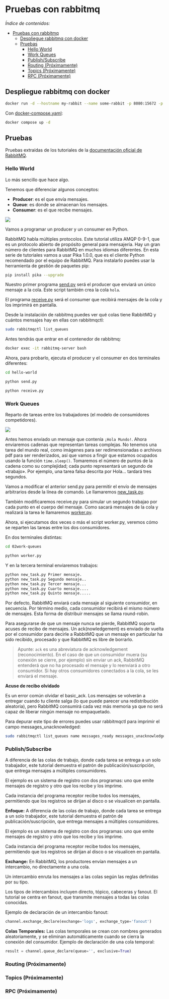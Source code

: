 # Pruebas con rabbitmq

*Índice de contenidos:*
- [Pruebas con rabbitmq](#pruebas-con-rabbitmq)
  - [Despliegue rabbitmq con docker](#despliegue-rabbitmq-con-docker)
  - [Pruebas](#pruebas)
    - [Hello World](#hello-world)
    - [Work Queues](#work-queues)
    - [Publish/Subscribe](#publishsubscribe)
    - [Routing (Próximamente)](#routing-próximamente)
    - [Topics (Próximamente)](#topics-próximamente)
    - [RPC (Próximamente)](#rpc-próximamente)


## Despliegue rabbitmq con docker

```bash
docker run -d --hostname my-rabbit --name some-rabbit -p 8080:15672 -p 5672:5672 rabbitmq:3-management
```

Con [docker-compose.yaml](./docker-compose.yaml):

```bash
docker compose up -d
```

## Pruebas

Pruebas extraídas de los tutoriales de la [documentación oficial de RabbitMQ](https://www.rabbitmq.com/tutorials#queue-tutorials).

### Hello World

Lo más sencillo que hace algo.

Tenemos que diferenciar algunos conceptos:
- **Producer**: es el que envía mensajes.
- **Queue**: es donde se almacenan los mensajes.
- **Consumer**: es el que recibe mensajes.

![](https://pica.zhimg.com/v2-35910cd84c7a62ad06cd4621b3d0523b_720w.jpg)

Vamos a programar un producer y un consumer en Python.

RabbitMQ habla múltiples protocolos. Este tutorial utiliza AMQP 0-9-1, que es un protocolo abierto de propósito general para mensajería. Hay un gran número de clientes para RabbitMQ en muchos idiomas diferentes. En esta serie de tutoriales vamos a usar Pika 1.0.0, que es el cliente Python recomendado por el equipo de RabbitMQ. Para instalarlo puedes usar la herramienta de gestión de paquetes pip:

```bash
pip install pika --upgrade
```

Nuestro primer programa [send.py](./hello-world/send.py) será el producer que enviará un único mensaje a la cola. Este script también crea la cola `hola`.

El programa [receive.py](./hello-world/receive.py) será el consumer que recibirá mensajes de la cola y los imprimirá en pantalla.

Desde la instalación de rabbitmq puedes ver qué colas tiene RabbitMQ y cuántos mensajes hay en ellas con rabbitmqctl:

```bash
sudo rabbitmqctl list_queues
```

Antes tendrás que entrar en el contenedor de rabbitmq:

```bash
docker exec -it rabbitmq-server bash
```

Ahora, para probarlo, ejecuta el producer y el consumer en dos terminales diferentes:

```bash
cd hello-world

python send.py

python receive.py
```

### Work Queues

Reparto de tareas entre los trabajadores (el modelo de consumidores competidores).

![](https://mail.bogotobogo.com/python/images/RabbitMQ_Celery/WorkQueues/WorkQueues.png)


Antes hemos enviado un mensaje que contenía `¡Hola Mundo!`. Ahora enviaremos cadenas que representan tareas complejas. No tenemos una tarea del mundo real, como imágenes para ser redimensionadas o archivos pdf para ser renderizados, así que vamos a fingir que estamos ocupados usando la función `time.sleep()`. Tomaremos el número de puntos de la cadena como su complejidad; cada punto representará un segundo de «trabajo». Por ejemplo, una tarea falsa descrita por Hola... tardará tres segundos.

Vamos a modificar el anterior send.py para permitir el envío de mensajes arbitrarios desde la línea de comando. Le llamaremos [new_task.py](./02work-queues/new_task.py).

También modificaremos receive.py para simular un segundo trabajao por cada punto en el cuerpo del mensaje. Como sacará mensajes de la cola y realizará la tarea le llamaremos [worker.py](./02work-queues/worker.py).


Ahora, si ejecutamos dos veces o más el script worker.py, veremos cómo se reparten las tareas entre los dos consumidores.

En dos terminales distintas:
```bash
cd 02work-queues

python worker.py
```

Y en la tercera terminal enviaremos trabajos:
```bash
python new_task.py Primer mensaje.
python new_task.py Segundo mensaje..
python new_task.py Tercer mensaje...
python new_task.py Cuarto mensaje....
python new_task.py Quinto mensaje.....
```

Por defecto, RabbitMQ enviará cada mensaje al siguiente consumidor, en secuencia. Por término medio, cada consumidor recibirá el mismo número de mensajes. Esta forma de distribuir mensajes se llama round-robin. 

Para asegurarse de que un mensaje nunca se pierde, RabbitMQ soporta acuses de recibo de mensajes. Un ack(nowledgement) es enviado de vuelta por el consumidor para decirle a RabbitMQ que un mensaje en particular ha sido recibido, procesado y que RabbitMQ es libre de borrarlo.

> Apunte: `ack` es una abreviatura de acknowledgement (reconocimiento). En el caso de que un consumidor muera (su conexión se cierre, por ejemplo) sin enviar un ack, RabbitMQ entenderá que no ha procesado el mensaje y lo reenviará a otro consumidor. Si hay otros consumidores conectados a la cola, se les enviará el mensaje.

**Acuse de recibo olvidado**

Es un error común olvidar el basic_ack. Los mensajes se volverán a entregar cuando tu cliente salga (lo que puede parecer una redistribución aleatoria), pero RabbitMQ consumirá cada vez más memoria ya que no será capaz de liberar ningún mensaje no empaquetado.

Para depurar este tipo de errores puedes usar rabbitmqctl para imprimir el campo messages_unacknowledged:

```bash
sudo rabbitmqctl list_queues name messages_ready messages_unacknowledged
```


### Publish/Subscribe

A diferencia de las colas de trabajo, donde cada tarea se entrega a un solo trabajador, este tutorial demuestra el patrón de publicación/suscripción, que entrega mensajes a múltiples consumidores.

El ejemplo es un sistema de registro con dos programas: uno que emite mensajes de registro y otro que los recibe y los imprime.

Cada instancia del programa receptor recibe todos los mensajes, permitiendo que los registros se dirijan al disco o se visualicen en pantalla.

**Enfoque:**
A diferencia de las colas de trabajo, donde cada tarea se entrega a un solo trabajador, este tutorial demuestra el patrón de publicación/suscripción, que entrega mensajes a múltiples consumidores.

El ejemplo es un sistema de registro con dos programas: uno que emite mensajes de registro y otro que los recibe y los imprime.

Cada instancia del programa receptor recibe todos los mensajes, permitiendo que los registros se dirijan al disco o se visualicen en pantalla.

**Exchange:**
En RabbitMQ, los productores envían mensajes a un intercambio, no directamente a una cola.

Un intercambio enruta los mensajes a las colas según las reglas definidas por su tipo.

Los tipos de intercambios incluyen directo, tópico, cabeceras y fanout. El tutorial se centra en fanout, que transmite mensajes a todas las colas conocidas.

Ejemplo de declaración de un intercambio fanout:

```python
channel.exchange_declare(exchange='logs', exchange_type='fanout')
```

**Colas Temporales:**
Las colas temporales se crean con nombres generados aleatoriamente, y se eliminan automáticamente cuando se cierra la conexión del consumidor.
Ejemplo de declaración de una cola temporal:

```python
result = channel.queue_declare(queue='', exclusive=True)
```


### Routing (Próximamente)





### Topics (Próximamente)





 ### RPC (Próximamente)







